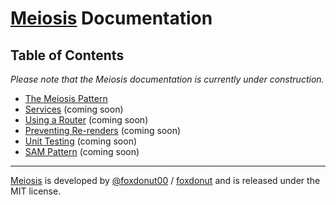 # [Meiosis](https://meiosis.js.org) Documentation

## Table of Contents

_Please note that the Meiosis documentation is currently under construction._

- [The Meiosis Pattern](the-meiosis-pattern.html)
- [Services](services.html) (coming soon)
- [Using a Router](using-a-router.html) (coming soon)
- [Preventing Re-renders](preventing-re-renders.html) (coming soon)
- [Unit Testing](unit-testing.html) (coming soon)
- [SAM Pattern](sam-pattern.html) (coming soon)

-----

[Meiosis](https://meiosis.js.org) is developed by [@foxdonut00](http://twitter.com/foxdonut00) / [foxdonut](https://github.com/foxdonut) and is released under the MIT license.

